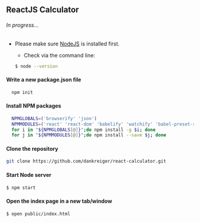 ## ReactJS Calculator

###### In progress...

- Please make sure <a href="https://nodejs.org/">NodeJS</a> is installed first.

  - Check via the command line:
  ```bash
  $ node --version
  ```


#### Write a new package.json file
  ```bash
    npm init
  ```

#### Install NPM packages
  ```bash
    NPMGLOBALS=('browserify' 'json')
    NPMMODULES=('react' 'react-dom' 'babelify' 'watchify' 'babel-preset-react')
    for i in "${NPMGLOBALS[@]}";do npm install -g $i; done
    for j in "${NPMMODULES[@]}";do npm install --save $j; done
  ```

#### Clone the repository
  ```bash
  git clone https://github.com/dankreiger/react-calculator.git
  ```

#### Start Node server
  ```bash
  $ npm start
  ```

#### Open the index page in a new tab/window
  ```bash
  $ open public/index.html
  ```

